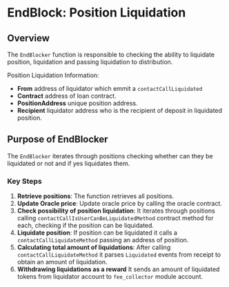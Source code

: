 # EndBlock: Position Liquidation

## Overview

The `EndBlocker` function is responsible to checking the ability to liquidate position, liquidation and passing liquidation to distribution.

Position Liquidation Information:
- **From** address of liquidator which emmit a  `contactCallLiquidated`
- **Contract** address of loan contract.
- **PositionAddress** unique position address.
- **Recipient** liquidator address who is the recipient of deposit in liquidated position.

## Purpose of EndBlocker

The `EndBlocker` iterates through positions checking whether can they be liquidated or not and if yes liquidates them.

### Key Steps

1. **Retrieve positions**: The function retrieves all positions.
2. **Update Oracle price**: Update oracle price by calling the oracle contract.
3. **Check possibility of position liquidation**: It iterates through positions calling `contactCallIsUserCanBeLiquidatedMethod` contract method for each, checking if the position can be liquidated.
4. **Liquidate position**: If position can be liquidated it calls a `contactCallLiquidateMethod` passing an address of position.
5. **Calculating total amount of liquidations**: After calling `contactCallLiquidateMethod` it parses `Liquidated` events from receipt to obtain an amount of liquidation.
6. **Withdrawing liquidations as a reward** It sends an amount of liquidated tokens from liquidator account to `fee_collector` module account.